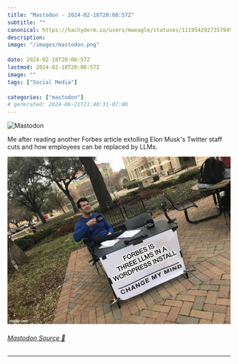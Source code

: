 ```yaml
---
title: "Mastodon - 2024-02-18T20:08:57Z"
subtitle: ""
canonical: https://hachyderm.io/users/mweagle/statuses/111954292735794926
description:
image: "/images/mastodon.png"

date: 2024-02-18T20:08:57Z
lastmod: 2024-02-18T20:08:57Z
image: ""
tags: ["Social Media"]

categories: ["mastodon"]
# generated: 2024-06-21T21:40:31-07:00
---
```

![Mastodon](/images/mastodon.png)

<p>Me after reading another Forbes article extolling Elon Musk&#39;s Twitter staff cuts and how employees can be replaced by LLMs.</p>

!["Change my mind meme" with sign that says: "Forbes is three LLMs in an Wordpress install" ](2eb0ca17cd482170.jpg)

###### [Mastodon Source 🐘](https://hachyderm.io/@mweagle/111954292735794926)

___

